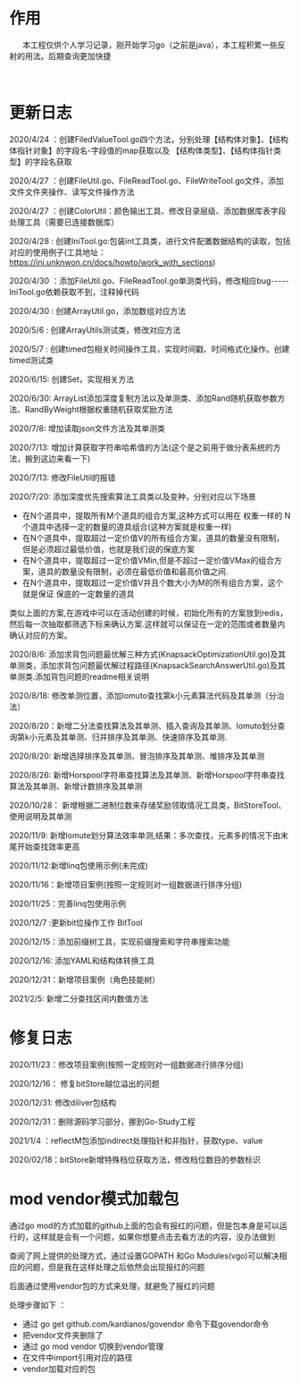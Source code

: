# 作用
&nbsp;&nbsp;&nbsp;&nbsp;&nbsp;&nbsp;本工程仅供个人学习记录，刚开始学习go（之前是java），本工程积累一些反射的用法。后期查询更加快捷

&nbsp;&nbsp;&nbsp;&nbsp;&nbsp;&nbsp;

# 更新日志
2020/4/24 ：创建FiledValueTool.go四个方法，分别处理【结构体对象】、【结构体指针对象】的字段名-字段值的map获取以及 【结构体类型】、【结构体指针类型】的字段名获取

2020/4/27 ：创建FileUtil.go、FileReadTool.go、FileWriteTool.go文件，添加文件文件夹操作、读写文件操作方法

2020/4/27 ：创建ColorUtil：颜色输出工具、修改目录层级、添加数据库表字段处理工具（需要已连接数据库）

2020/4/28 : 创建IniTool.go:包装int工具类，进行文件配置数据结构的读取，包括对应的使用例子(工具地址：https://ini.unknwon.cn/docs/howto/work_with_sections)

2020/4/30 ：添加FileUtil.go、FileReadTool.go单测类代码，修改相应bug-----IniTool.go依赖获取不到，注释掉代码

2020/4/30 : 创建ArrayUtil.go，添加数组对应方法

2020/5/6 : 创建ArrayUtils测试类，修改对应方法

2020/5/7 : 创建timed包相关时间操作工具，实现时间戳、时间格式化操作。创建timed测试类

2020/6/15: 创建Set，实现相关方法

2020/6/30: ArrayList添加深度复制方法以及单测类、添加Rand随机获取参数方法、RandByWeight根据权重随机获取奖励方法

2020/7/8: 增加读取json文件方法及其单测类

2020/7/13: 增加计算获取字符串哈希值的方法(这个是之前用于做分表系统的方法，搬到这边来看一下)

2020/7/13: 修改FileUtil的报错

2020/7/20: 添加深度优先搜索算法工具类以及变种，分别对应以下场景

- 在N个道具中，提取所有M个道具的组合方案,这种方式可以用在 权重一样的 N个道具中选择一定的数量的道具组合(这种方案就是权重一样)
- 在N个道具中，提取超过一定价值V的所有组合方案，道具的数量没有限制，但是必须超过最低价值，也就是我们说的保底方案
- 在N个道具中，提取超过一定价值VMin,但是不超过一定价值VMax的组合方案，道具的数量没有限制，必须在最低价值和最高价值之间.
- 在N个道具中，提取超过一定价值V并且个数大小为M的所有组合方案，这个就是保证 保底的一定数量的道具

类似上面的方案,在游戏中可以在活动创建的时候，初始化所有的方案放到redis，然后每一次抽取都筛选下标来确认方案.这样就可以保证在一定的范围或者数量内确认对应的方案。


2020/8/6:  添加求背包问题最优解三种方式(KnapsackOptimizationUtil.go)及其单测类，添加求背包问题最优解过程路径(KnapsackSearchAnswerUtil.go)及其单测类.添加背包问题的readme相关说明

2020/8/18: 修改单测位置，添加lomuto查找第k小元素算法代码及其单测（分治法）

2020/8/20：新增二分法查找算法及其单测、插入查询及其单测、lomuto划分查询第k小元素及其单测、归并排序及其单测、快速排序及其单测.

2020/8/20: 新增选择排序及其单测、冒泡排序及其单测、堆排序及其单测

2020/8/26: 新增Horspool字符串查找算法及其单测、新增Horspool字符串查找算法及其单测、新增计数排序及其单测

2020/10/28： 新增根据二进制位数来存储奖励领取情况工具类，BitStoreTool、使用说明及其单测

2020/11/9: 新增lomute划分算法效率单测,结果：多次查找，元素多的情况下由末尾开始查找效率更高

2020/11/12:新增linq包使用示例(未完成)

2020/11/16：新增项目案例(按照一定规则对一组数据进行排序分组)

2020/11/25：完善linq包使用示例

2020/12/7 :更新bit位操作工作 BitTool 

2020/12/15：添加前缀树工具，实现前缀搜索和字符串搜索功能

2020/12/16: 添加YAML和结构体转换工具

2020/12/31：新增项目案例（角色技能树）

2021/2/5:   新增二分查找区间内数值方法

# 修复日志
2020/11/23：修改项目案例(按照一定规则对一组数据进行排序分组)

2020/12/16： 修复bitStore越位溢出的问题

2020/12/31: 修改diliver包结构

2020/12/31：删除源码学习部分，挪到Go-Study工程

2021/1/4 ：reflectM包添加indirect处理指针和非指针，获取type、value

2020/02/18：bitStore新增特殊档位获取方法，修改档位数目的参数标识

# mod vendor模式加载包
通过go mod的方式加载的github上面的包会有报红的问题，但是包本身是可以运行的，这样就是会有一个问题，如果你想要点击去看方法的内容，没办法做到

查阅了网上提供的处理方式，通过设置GOPATH 和Go Modules(vgo)可以解决相应的问题，但是我在这样处理之后依然会出现报红的问题

后面通过使用vendor包的方式来处理，就避免了报红的问题

处理步骤如下 ：
- 通过 go get github.com/kardianos/govendor 命令下载govendor命令
- 把vendor文件夹删除了
- 通过 go mod vendor 切换到vendor管理
- 在文件中import引用对应的路径
- vendor加载对应的包